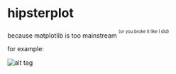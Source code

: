hipsterplot
===========

because matplotlib is too mainstream <sup><sup>(or you broke it like I did)</sup></sup>

for example:

![alt tag](http://i.imgur.com/FXGs1jM.png)

